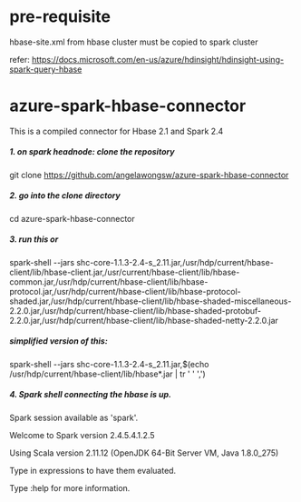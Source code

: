 # pre-requisite

hbase-site.xml from hbase cluster must be copied to spark cluster

refer: https://docs.microsoft.com/en-us/azure/hdinsight/hdinsight-using-spark-query-hbase

# azure-spark-hbase-connector

This is a compiled connector for Hbase 2.1 and Spark 2.4

##### 1. on spark headnode: clone the repository
git clone https://github.com/angelawongsw/azure-spark-hbase-connector

##### 2. go into the clone directory
cd azure-spark-hbase-connector

##### 3. run this or 
spark-shell --jars shc-core-1.1.3-2.4-s_2.11.jar,/usr/hdp/current/hbase-client/lib/hbase-client.jar,/usr/current/hbase-client/lib/hbase-common.jar,/usr/hdp/current/hbase-client/lib/hbase-protocol.jar,/usr/hdp/current/hbase-client/lib/hbase-protocol-shaded.jar,/usr/hdp/current/hbase-client/lib/hbase-shaded-miscellaneous-2.2.0.jar,/usr/hdp/current/hbase-client/lib/hbase-shaded-protobuf-2.2.0.jar,/usr/hdp/current/hbase-client/lib/hbase-shaded-netty-2.2.0.jar

##### simplified version of this:
spark-shell --jars shc-core-1.1.3-2.4-s_2.11.jar,$(echo /usr/hdp/current/hbase-client/lib/hbase*.jar | tr ' ' ',')

##### 4. Spark shell connecting the hbase is up. 

Spark session available as 'spark'.

Welcome to Spark version 2.4.5.4.1.2.5

Using Scala version 2.11.12 (OpenJDK 64-Bit Server VM, Java 1.8.0_275)

Type in expressions to have them evaluated.

Type :help for more information.
